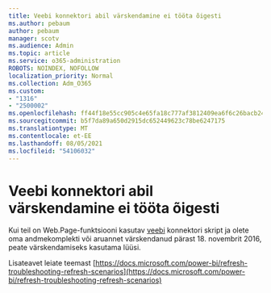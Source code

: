 ```yaml
---
title: Veebi konnektori abil värskendamine ei tööta õigesti
ms.author: pebaum
author: pebaum
manager: scotv
ms.audience: Admin
ms.topic: article
ms.service: o365-administration
ROBOTS: NOINDEX, NOFOLLOW
localization_priority: Normal
ms.collection: Adm_O365
ms.custom:
- "1316"
- "2500002"
ms.openlocfilehash: ff44f18e55cc905c4e65fa18c777af3812409ea6f6c26bacb24a7758c2749b5a
ms.sourcegitcommit: b5f7da89a650d2915dc652449623c78be6247175
ms.translationtype: MT
ms.contentlocale: et-EE
ms.lasthandoff: 08/05/2021
ms.locfileid: "54106032"
---
```

# <a name="refresh-using-web-connector-doesnt-work-properly"></a>Veebi konnektori abil värskendamine ei tööta õigesti

Kui teil on Web.Page-funktsiooni kasutav [veebi](https://msdn.microsoft.com/library/mt260924.aspx) konnektori skript ja olete oma andmekomplekti või aruannet värskendanud pärast 18. novembrit 2016, peate värskendamiseks kasutama lüüsi.

Lisateavet leiate teemast [https://docs.microsoft.com/power-bi/refresh-troubleshooting-refresh-scenarios](https://docs.microsoft.com/power-bi/refresh-troubleshooting-refresh-scenarios)
